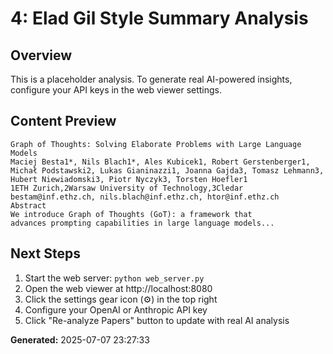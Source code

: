 
# 4: Elad Gil Style Summary Analysis

## Overview
This is a placeholder analysis. To generate real AI-powered insights, configure your API keys in the web viewer settings.

## Content Preview
```
Graph of Thoughts: Solving Elaborate Problems with Large Language Models
Maciej Besta1*, Nils Blach1*, Ales Kubicek1, Robert Gerstenberger1,
Michał Podstawski2, Lukas Gianinazzi1, Joanna Gajda3, Tomasz Lehmann3,
Hubert Niewiadomski3, Piotr Nyczyk3, Torsten Hoefler1
1ETH Zurich,2Warsaw University of Technology,3Cledar
bestam@inf.ethz.ch, nils.blach@inf.ethz.ch, htor@inf.ethz.ch
Abstract
We introduce Graph of Thoughts (GoT): a framework that
advances prompting capabilities in large language models...
```

## Next Steps
1. Start the web server: `python web_server.py`
2. Open the web viewer at http://localhost:8080
3. Click the settings gear icon (⚙️) in the top right
4. Configure your OpenAI or Anthropic API key
5. Click "Re-analyze Papers" button to update with real AI analysis

**Generated:** 2025-07-07 23:27:33
        